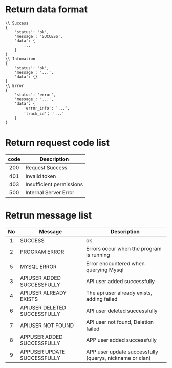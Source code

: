 # Return data format

```
\\ Success
{
    'status': 'ok',
    'message': 'SUCCESS',
    'data': {
        ...
    }
}
\\ Infomation
{
    'status': 'ok',
    'message': '...',
    'data': {}
}
\\ Error
{
    'status': 'error',
    'message': '...',
    'data': {
        'error_info': '...',
        'track_id'； '...'
    }
}
```

# Return request code list
| code  | Description              |
|:-----:|--------------------------|
|  200  | Request Success          |
|  401  | Invalid token            |
|  403  | Insufficient permissions |
|  500  | Internal Server Error    |

# Retrun message list
| No | Message | Description |
|:-----:|-----|-----|
| 1 | SUCCESS | ok |
| 2 | PROGRAM ERROR | Errors occur when the program is running |
| 5 | MYSQL ERROR | Error encountered when querying Mysql |
| 3 | APIUSER ADDED SUCCESSFULLY | API user added successfully |
| 4 | APIUSER ALREADY EXISTS | The api user already exists, adding failed |
| 6 | APIUSER DELETED SUCCESSFULLY | API user deleted successfully |
| 7 | APIUSER NOT FOUND | API user not found, Deletion failed |
| 8 | APPUSER ADDED SUCCESSFULLY| APP user added successfully |
| 9 | APPUSER UPDATE SUCCESSFULLY | APP user update successfully (querys, nickname or clan) |
